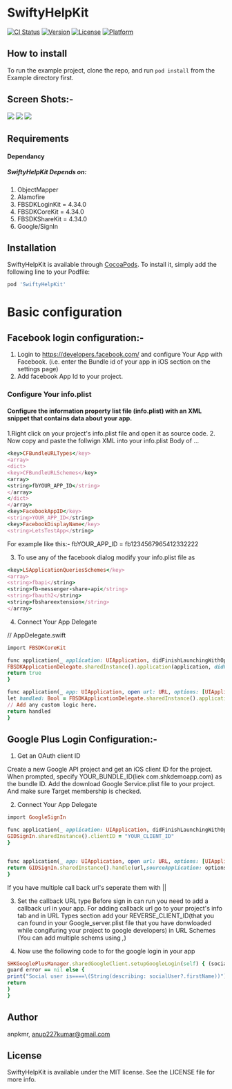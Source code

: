# SwiftyHelpKit

[![CI Status](https://img.shields.io/travis/anpkmr/SwiftyHelpKit.svg?style=flat)](https://travis-ci.org/anpkmr/SwiftyHelpKit)
[![Version](https://img.shields.io/cocoapods/v/SwiftyHelpKit.svg?style=flat)](https://cocoapods.org/pods/SwiftyHelpKit)
[![License](https://img.shields.io/cocoapods/l/SwiftyHelpKit.svg?style=flat)](https://cocoapods.org/pods/SwiftyHelpKit)
[![Platform](https://img.shields.io/cocoapods/p/SwiftyHelpKit.svg?style=flat)](https://cocoapods.org/pods/SwiftyHelpKit)

## How to install 

To run the example project, clone the repo, and run `pod install` from the Example directory first.
## Screen Shots:-
![](SwiftyHelpKit/Example/SwiftyHelpKit/Screens/screen1.png)
![](SwiftyHelpKit/Example/SwiftyHelpKit/Screens/screen2.png)
![](SwiftyHelpKit/Example/SwiftyHelpKit/Screens/screen3.png)


## Requirements
#### Dependancy
##### SwiftyHelpKit Depends on:	
1. ObjectMapper
2. Alamofire
3. FBSDKLoginKit	= 4.34.0
4. FBSDKCoreKit	= 4.34.0
5. FBSDKShareKit	= 4.34.0
6. Google/SignIn


## Installation

SwiftyHelpKit is available through [CocoaPods](https://cocoapods.org). To install
it, simply add the following line to your Podfile:

```ruby
pod 'SwiftyHelpKit'
```

# Basic configuration

## Facebook login configuration:-
1) Login to https://developers.facebook.com/ and configure Your App with Facebook. (i.e. enter the Bundle id of your app in iOS section on the settings page)
2) Add facebook App Id to your project.

### Configure Your info.plist
#### Configure the information property list file (info.plist) with an XML snippet that contains data about your app.
1.Right click on your project's info.plist file and open it as source code.
2. Now copy and paste the follwign XML into your info.plist Body of <dict> ...</dict>
```ruby
<key>CFBundleURLTypes</key>
<array>
<dict>
<key>CFBundleURLSchemes</key>
<array>
<string>fbYOUR_APP_ID</string>
</array>
</dict>
</array>
<key>FacebookAppID</key>
<string>YOUR_APP_ID</string>
<key>FacebookDisplayName</key>
<string>LetsTestApp</string>
```
For example like this:- fbYOUR_APP_ID = fb1234567965412332222

3. To use any of the facebook dialog modify your info.plist file as
```ruby
<key>LSApplicationQueriesSchemes</key>
<array>
<string>fbapi</string>
<string>fb-messenger-share-api</string>
<string>fbauth2</string>
<string>fbshareextension</string>
</array>
```
4. Connect Your App Delegate

//  AppDelegate.swift
```ruby
import FBSDKCoreKit

func application(_ application: UIApplication, didFinishLaunchingWithOptions launchOptions: [UIApplicationLaunchOptionsKey: Any]?) -> Bool {
FBSDKApplicationDelegate.sharedInstance().application(application, didFinishLaunchingWithOptions: launchOptions)
return true
}

func application(_ app: UIApplication, open url: URL, options: [UIApplicationOpenURLOptionsKey : Any] = [:]) -> Bool {
let handled: Bool = FBSDKApplicationDelegate.sharedInstance().application(app, open: url, options: options)
// Add any custom logic here.
return handled
}
```

## Google Plus Login Configuration:-

1. Get an OAuth client ID

Create a new Google API project and get an iOS client ID for the project. When prompted, specify YOUR_BUNDLE_ID(liek com.shkdemoapp.com) as the bundle ID. Add the download Google Service.plist file to your project. And make sure Target membership is checked.

2. Connect Your App Delegate
```ruby
import GoogleSignIn

func application(_ application: UIApplication, didFinishLaunchingWithOptions launchOptions: [UIApplicationLaunchOptionsKey: Any]?) -> Bool {
GIDSignIn.sharedInstance().clientID = "YOUR_CLIENT_ID"
}


func application(_ app: UIApplication, open url: URL, options: [UIApplicationOpenURLOptionsKey : Any] = [:]) -> Bool {
return GIDSignIn.sharedInstance().handle(url,sourceApplication: options[UIApplicationOpenURLOptionsKey.sourceApplication] as? String,annotation: (options[UIApplicationOpenURLOptionsKey.annotation] != nil))
}
```
If  you have multiple call back url's seperate them with ||

3. Set the callback URL type
Before sign in can run you need to add a callback url in your app. For adding callback url go to your project's info tab and in URL Types section add your REVERSE_CLIENT_ID(that you can found in your Google_server.plist file that you have donwloaded while congifuring your project to google developers) in URL Schemes (You can add multiple schems using *,*)

4. Now use the following code to for the google login in your app
```ruby
SHKGooglePlusManager.sharedGoogleClient.setupGoogleLogin(self) { (socialUser, error) in
guard error == nil else {
print("Social user is====\(String(describing: socialUser?.firstName))")
return
}
}
```

## Author

anpkmr, anup227kumar@gmail.com

## License

SwiftyHelpKit is available under the MIT license. See the LICENSE file for more info.
